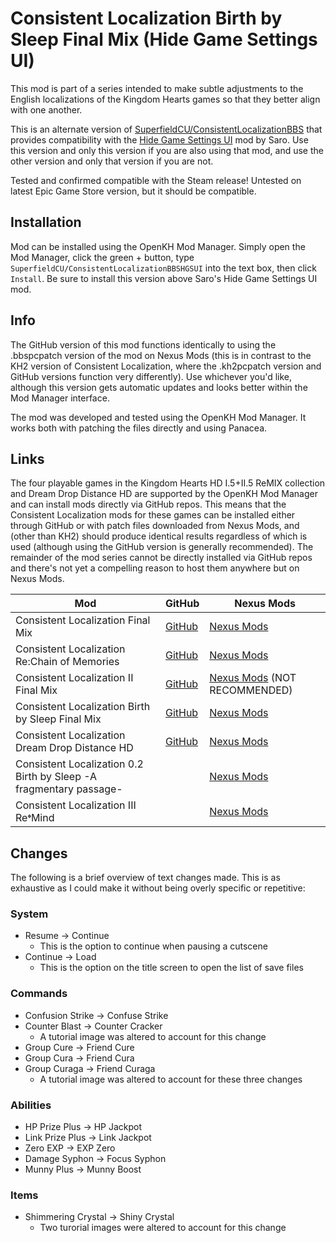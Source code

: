 # Consistent Localization Birth by Sleep Final Mix (Hide Game Settings UI)

This mod is part of a series intended to make subtle adjustments to the English localizations of the Kingdom Hearts games so that they better align with one another.

This is an alternate version of [SuperfieldCU/ConsistentLocalizationBBS](https://github.com/SuperfieldCU/ConsistentLocalizationBBS) that provides compatibility with the [Hide Game Settings UI](https://www.nexusmods.com/kingdomheartsbirthbysleepfinalmix/mods/30) mod by Saro. Use this version and only this version if you are also using that mod, and use the other version and only that version if you are not.

Tested and confirmed compatible with the Steam release! Untested on latest Epic Game Store version, but it should be compatible.

## Installation

Mod can be installed using the OpenKH Mod Manager. Simply open the Mod Manager, click the green + button, type `SuperfieldCU/ConsistentLocalizationBBSHGSUI` into the text box, then click `Install`. Be sure to install this version above Saro's Hide Game Settings UI mod.

## Info

The GitHub version of this mod functions identically to using the .bbspcpatch version of the mod on Nexus Mods (this is in contrast to the KH2 version of Consistent Localization, where the .kh2pcpatch version and GitHub versions function very differently). Use whichever you'd like, although this version gets automatic updates and looks better within the Mod Manager interface.

The mod was developed and tested using the OpenKH Mod Manager. It works both with patching the files directly and using Panacea.

## Links
The four playable games in the Kingdom Hearts HD I.5+II.5 ReMIX collection and Dream Drop Distance HD are supported by the OpenKH Mod Manager and can install mods directly via GitHub repos. This means that the Consistent Localization mods for these games can be installed either through GitHub or with patch files downloaded from Nexus Mods, and (other than KH2) should produce identical results regardless of which is used (although using the GitHub version is generally recommended). The remainder of the mod series cannot be directly installed via GitHub repos and there's not yet a compelling reason to host them anywhere but on Nexus Mods.

| Mod | GitHub | Nexus Mods |
| --- | --- | --- |
| Consistent Localization Final Mix | [GitHub](https://github.com/SuperfieldCU/ConsistentLocalizationKH1) | [Nexus Mods](https://www.nexusmods.com/kingdomheartsfinalmix/mods/112) |
| Consistent Localization Re:Chain of Memories | [GitHub](https://github.com/SuperfieldCU/ConsistentLocalizationRecom) | [Nexus Mods](https://www.nexusmods.com/kingdomheartsrechainofmemories/mods/20/) |
| Consistent Localization II Final Mix | [GitHub](https://github.com/SuperfieldCU/ConsistentLocalizationKH2) | [Nexus Mods](https://www.nexusmods.com/kingdomhearts2finalmix/mods/180/) (NOT RECOMMENDED) |
| Consistent Localization Birth by Sleep Final Mix | [GitHub](https://github.com/SuperfieldCU/ConsistentLocalizationBBS) | [Nexus Mods](https://www.nexusmods.com/kingdomheartsbirthbysleepfinalmix/mods/35/) |
| Consistent Localization Dream Drop Distance HD | [GitHub](https://github.com/SuperfieldCU/ConsistentLocalizationDDD) | [Nexus Mods](https://www.nexusmods.com/kingdomheartsdreamdropdistancehd/mods/30/) |
| Consistent Localization 0.2 Birth by Sleep -A fragmentary passage- | | [Nexus Mods](https://www.nexusmods.com/kingdomhearts02birthbysleepafragmentarypassage/mods/20/) |
| Consistent Localization III Re𝄌Mind | | [Nexus Mods](https://www.nexusmods.com/kingdomhearts3/mods/2029/) |

## Changes
The following is a brief overview of text changes made. This is as exhaustive as I could make it without being overly specific or repetitive:

### System
* Resume -> Continue
  * This is the option to continue when pausing a cutscene
* Continue -> Load
  * This is the option on the title screen to open the list of save files

### Commands
* Confusion Strike -> Confuse Strike
* Counter Blast -> Counter Cracker
  * A tutorial image was altered to account for this change
* Group Cure -> Friend Cure
* Group Cura -> Friend Cura
* Group Curaga -> Friend Curaga
  * A tutorial image was altered to account for these three changes

### Abilities
* HP Prize Plus -> HP Jackpot
* Link Prize Plus -> Link Jackpot
* Zero EXP -> EXP Zero
* Damage Syphon -> Focus Syphon
* Munny Plus -> Munny Boost

### Items
* Shimmering Crystal -> Shiny Crystal
  * Two turorial images were altered to account for this change
